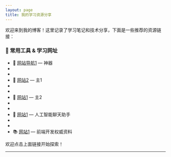 ```yaml
---
layout: page
title: 我的学习资源分享
---
```


欢迎来到我的博客！这里记录了学习笔记和技术分享，下面是一些推荐的资源链接：

### 🔗 常用工具 & 学习网址

- 📘 [网站导航1](https://www.pdzy.cc/) — 神器
- <br>
- <br>
- 🧠 [网站2](https://www.pd22.cc/) — 主1
- <br>
- <br>
- 🧰 [网站1](https://www.pd33.cc/) — 主2
- <br>
- <br>
- 💬 [网站1](https://chat.openai.com/) — 人工智能聊天助手
- <br>
- <br>
- 📚 [网站1](https://developer.mozilla.org/) — 前端开发权威资料

欢迎点击上面链接开始探索！

---

